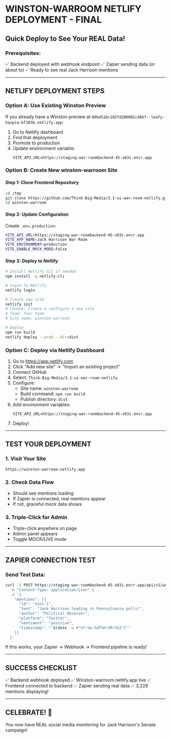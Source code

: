 # WINSTON-WARROOM NETLIFY DEPLOYMENT - FINAL

## Quick Deploy to See Your REAL Data!

### Prerequisites:
✅ Backend deployed with webhook endpoint
✅ Zapier sending data (or about to)
✅ Ready to see real Jack Harrison mentions

---

## NETLIFY DEPLOYMENT STEPS

### Option A: Use Existing Winston Preview
If you already have a Winston preview at `68bd51bc102fd200082c46bf--leafy-haupia-bf303b.netlify.app`:
1. Go to Netlify dashboard
2. Find that deployment
3. Promote to production
4. Update environment variable:
   ```
   VITE_API_URL=https://staging-war-roombackend-45-x83i.encr.app
   ```

### Option B: Create New winston-warroom Site

#### Step 1: Clone Frontend Repository
```bash
cd /tmp
git clone https://github.com/Think-Big-Media/3.1-ui-war-room-netlify.git winston-warroom
cd winston-warroom
```

#### Step 2: Update Configuration
Create `.env.production`:
```bash
VITE_API_URL=https://staging-war-roombackend-45-x83i.encr.app
VITE_APP_NAME=Jack Harrison War Room
VITE_ENVIRONMENT=production
VITE_ENABLE_MOCK_MODE=false
```

#### Step 3: Deploy to Netlify
```bash
# Install Netlify CLI if needed
npm install -g netlify-cli

# Login to Netlify
netlify login

# Create new site
netlify init
# Choose: Create & configure a new site
# Team: Your team
# Site name: winston-warroom

# Deploy
npm run build
netlify deploy --prod --dir=dist
```

### Option C: Deploy via Netlify Dashboard
1. Go to https://app.netlify.com
2. Click "Add new site" → "Import an existing project"
3. Connect GitHub
4. Select: `Think-Big-Media/3.1-ui-war-room-netlify`
5. Configure:
   - Site name: `winston-warroom`
   - Build command: `npm run build`
   - Publish directory: `dist`
6. Add environment variables:
   ```
   VITE_API_URL=https://staging-war-roombackend-45-x83i.encr.app
   ```
7. Deploy!

---

## TEST YOUR DEPLOYMENT

### 1. Visit Your Site
```
https://winston-warroom.netlify.app
```

### 2. Check Data Flow
- Should see mentions loading
- If Zapier is connected, real mentions appear
- If not, graceful mock data shows

### 3. Triple-Click for Admin
- Triple-click anywhere on page
- Admin panel appears
- Toggle MOCK/LIVE mode

---

## ZAPIER CONNECTION TEST

### Send Test Data:
```bash
curl -X POST https://staging-war-roombackend-45-x83i.encr.app/api/v1/webhook/brandmentions \
  -H "Content-Type: application/json" \
  -d '{
    "mentions": [{
      "id": "test-1",
      "text": "Jack Harrison leading in Pennsylvania polls!",
      "author": "Political Observer",
      "platform": "Twitter",
      "sentiment": "positive",
      "timestamp": "'$(date -u +"%Y-%m-%dT%H:%M:%SZ")'"
    }]
  }'
```

If this works, your Zapier → Webhook → Frontend pipeline is ready!

---

## SUCCESS CHECKLIST

✅ Backend webhook deployed
✅ Winston-warroom.netlify.app live
✅ Frontend connected to backend
✅ Zapier sending real data
✅ 3,229 mentions displaying!

---

## CELEBRATE! 🎉

You now have REAL social media monitoring for Jack Harrison's Senate campaign!